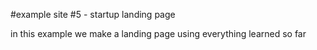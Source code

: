 #example site #5 - startup landing page

in this example we make a landing page using everything learned so far


